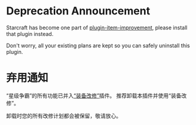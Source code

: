 # Deprecation Announcement

Starcraft has become one part of [plugin-item-improvement](https://github.com/poooi/plugin-item-improvement),
please install that plugin instead.

Don't worry, all your existing plans are kept so you can safely uninstall this plugin.

# 弃用通知

“星级争霸”的所有功能已并入[“装备改修”](https://github.com/poooi/plugin-item-improvement)插件。
推荐卸载本插件并使用“装备改修”。

卸载时您的所有改修计划都会被保留，敬请放心。
